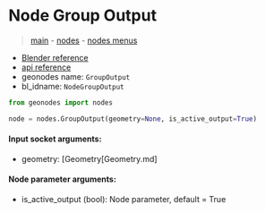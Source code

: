 # Node Group Output

> [main](../structure.md) - [nodes](nodes.md) - [nodes menus](nodes_menus.md)

- [Blender reference](https://docs.blender.org/manual/en/latest/modeling/geometry_nodes/r.html)
- [api reference](https://docs.blender.org/api/current/bpy.types.NodeGroupOutput.html)
- geonodes name: `GroupOutput`
- bl_idname: `NodeGroupOutput`

```python
from geonodes import nodes

node = nodes.GroupOutput(geometry=None, is_active_output=True)
```

#### Input socket arguments:

- geometry: [Geometry[Geometry.md]

#### Node parameter arguments:

- is_active_output (bool): Node parameter, default = True

